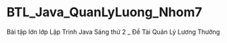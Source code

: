 # BTL_Java_QuanLyLuong_Nhom7
Bài tập lớn lớp Lập Trình Java Sáng thứ 2 _ Đề Tài Quản Lý Lương Thưởng
